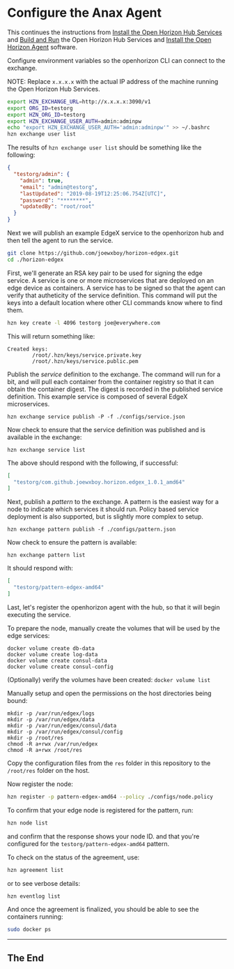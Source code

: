 # Configure the Anax Agent

This continues the instructions from [Install the Open Horizon Hub Services](01-horizon-services-setup.md) and 
[Build and Run](02-build-and-run-horizon.md) the Open Horizon Hub Services and 
[Install the Open Horizon Agent](03-install-agent.md) software.

Configure environment variables so the openhorizon CLI can connect to the exchange.

NOTE: Replace `x.x.x.x` with the actual IP address of the machine running the Open Horizon Hub Services.

``` bash
export HZN_EXCHANGE_URL=http://x.x.x.x:3090/v1
export ORG_ID=testorg
export HZN_ORG_ID=testorg
export HZN_EXCHANGE_USER_AUTH=admin:adminpw
echo "export HZN_EXCHANGE_USER_AUTH='admin:adminpw'" >> ~/.bashrc
hzn exchange user list
```

The results of `hzn exchange user list` should be something like the following:

``` json
{
  "testorg/admin": {
    "admin": true,
    "email": "admin@testorg",
    "lastUpdated": "2019-08-19T12:25:06.754Z[UTC]",
    "password": "********",
    "updatedBy": "root/root"
  }
}
```

Next we will publish an example EdgeX service to the openhorizon hub and then tell the agent to run the service.

``` bash
git clone https://github.com/joewxboy/horizon-edgex.git
cd ./horizon-edgex
```

First, we'll generate an RSA key pair to be used for signing the edge service.
A service is one or more microservices that are deployed on an edge device as containers.
A service has to be signed so that the agent can verify that autheticity of the service definition.
This command will put the keys into a default location where other CLI commands know where to find them.

``` bash
hzn key create -l 4096 testorg joe@everywhere.com
```

This will return something like:

```
Created keys:
        /root/.hzn/keys/service.private.key
        /root/.hzn/keys/service.public.pem
```

Publish the _service_ definition to the exchange.
The command will run for a bit, and will pull each container from the container registry so that it can obtain the container digest.
The digest is recorded in the published service definition.
This example service is composed of several EdgeX microservices.

```
hzn exchange service publish -P -f ./configs/service.json
```

Now check to ensure that the service definition was published and is available in the exchange:

```
hzn exchange service list
```

The above should respond with the following, if successful:

``` json
[
  "testorg/com.github.joewxboy.horizon.edgex_1.0.1_amd64"
]
```

Next, publish a _pattern_ to the exchange.
A pattern is the easiest way for a node to indicate which services it should run.
Policy based service deployment is also supported, but is slightly more complex to setup.

```
hzn exchange pattern publish -f ./configs/pattern.json
```

Now check to ensure the pattern is available:

```
hzn exchange pattern list
```

It should respond with:

``` json
[
  "testorg/pattern-edgex-amd64"
]
```

Last, let's register the openhorizon agent with the hub, so that it will begin executing the service.

To prepare the node, manually create the volumes that will be used by the edge services:

```
docker volume create db-data
docker volume create log-data
docker volume create consul-data
docker volume create consul-config
```

(Optionally) verify the volumes have been created: `docker volume list`

Manually setup and open the permissions on the host directories being bound:

```
mkdir -p /var/run/edgex/logs
mkdir -p /var/run/edgex/data
mkdir -p /var/run/edgex/consul/data
mkdir -p /var/run/edgex/consul/config
mkdir -p /root/res
chmod -R a+rwx /var/run/edgex
chmod -R a+rwx /root/res
```

Copy the configuration files from the `res` folder in this repository to the `/root/res` folder on the host.

Now register the node:

``` bash
hzn register -p pattern-edgex-amd64 --policy ./configs/node.policy
```

To confirm that your edge node is registered for the pattern, run:

``` bash
hzn node list
```

and confirm that the response shows your node ID. 
and that you're configured for the `testorg/pattern-edgex-amd64` pattern.

To check on the status of the agreement, use:

``` bash
hzn agreement list
```

or to see verbose details:

``` bash 
hzn eventlog list
```

And once the agreement is finalized, you should be able to see the containers running:

``` bash
sudo docker ps
```

-----

## The End
